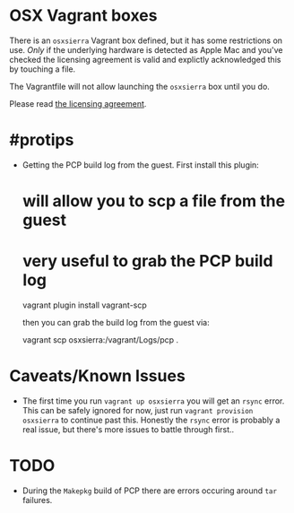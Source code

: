 # OSX Vagrant boxes

There is an `osxsierra` Vagrant box defined, but it has some restrictions on use.
_Only_ if the underlying hardware is detected as Apple Mac and you've checked the licensing agreement is valid and explictly acknowledged this by touching a file.

The Vagrantfile will not allow launching the `osxsierra` box until you do.

Please read [the licensing agreement](http://images.apple.com/legal/sla/docs/macOS1012.pdf).

# #protips

* Getting the PCP build log from the guest.  First install this plugin:


    # will allow you to scp a file from the guest
    # very useful to grab the PCP build log
    vagrant plugin install vagrant-scp

  then you can grab the build log from the guest via:

     vagrant scp osxsierra:/vagrant/Logs/pcp .

# Caveats/Known Issues

* The first time you run `vagrant up osxsierra` you will get an `rsync` error. This can be safely ignored for now, just run `vagrant provision osxsierra` to continue past this.  Honestly the `rsync` error is probably a real issue, but there's more issues to battle through first..

# TODO
* During the `Makepkg` build of PCP there are errors occuring around `tar` failures.
